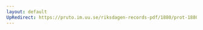 ```yaml
---
layout: default
UpRedirect: https://pruto.im.uu.se/riksdagen-records-pdf/1880/prot-1880--ak--006/prot-1880--ak--006_001.pdf
---
```


